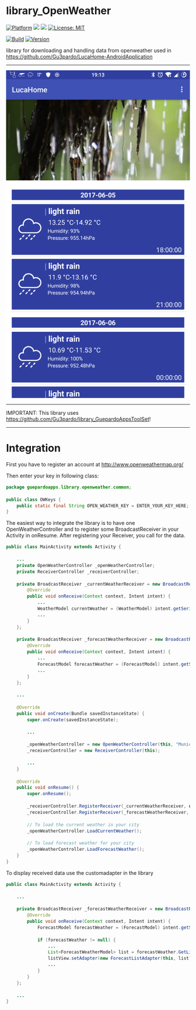 # library_OpenWeather

[![Platform](https://img.shields.io/badge/platform-Android-blue.svg)](https://www.android.com)
<a target="_blank" href="https://www.paypal.me/GuepardoApps" title="Donate using PayPal"><img src="https://img.shields.io/badge/paypal-donate-blue.svg" /></a>
<a target="_blank" href="https://android-arsenal.com/api?level=21" title="API21+"><img src="https://img.shields.io/badge/API-21+-blue.svg" /></a>
[![License: MIT](https://img.shields.io/badge/License-MIT-blue.svg)](https://opensource.org/licenses/MIT)

[![Build](https://img.shields.io/badge/build-success-green.svg)](https://github.com/Gu3pardo/library_OpenWeather)
[![Version](https://img.shields.io/badge/version-v0.4.0.170605-blue.svg)](https://github.com/Gu3pardo/library_OpenWeather)

library for downloading and handling data from openweather
used in https://github.com/Gu3pardo/LucaHome-AndroidApplication

---

![alt tag](https://github.com/Gu3pardo/library_OpenWeather/blob/master/screenshots/example_usage.png)

---

IMPORTANT:
This library uses https://github.com/Gu3pardo/library_GuepardoAppsToolSet!

---

# Integration

First you have to register an account at http://www.openweathermap.org/

Then enter your key in following class:

```java
package guepardoapps.library.openweather.common;

public class OWKeys {
	public static final String OPEN_WEATHER_KEY = ENTER_YOUR_KEY_HERE;
}
```

The easiest way to integrate the library is to have one OpenWeatherController and to register some BroadcastReceiver in your Activity in onResume.
After registering your Receiver, you call for the data.

```java
public class MainActivity extends Activity {
	
	...
	private OpenWeatherController _openWeatherController;
	private ReceiverController _receiverController;
	
	private BroadcastReceiver _currentWeatherReceiver = new BroadcastReceiver() {
		@Override
		public void onReceive(Context context, Intent intent) {
			...
			WeatherModel currentWeather = (WeatherModel) intent.getSerializableExtra(OWBundles.EXTRA_WEATHER_MODEL);
			...
		}
	};
	
	private BroadcastReceiver _forecastWeatherReceiver = new BroadcastReceiver() {
		@Override
		public void onReceive(Context context, Intent intent) {
			...
			ForecastModel forecastWeather = (ForecastModel) intent.getSerializableExtra(OWBundles.EXTRA_FORECAST_MODEL);
			...
		}
	};
	
	...
	
	@Override
	public void onCreate(Bundle savedInstanceState) {
		super.onCreate(savedInstanceState);
		
		...
		
		_openWeatherController = new OpenWeatherController(this, "Munich, DE");
		_receiverController = new ReceiverController(this);
		
		...
	}
	
	@Override
	public void onResume() {
		super.onResume();
		
		_receiverController.RegisterReceiver(_currentWeatherReceiver, new String[]{OWBroadcasts.CURRENT_WEATHER_JSON_FINISHED});
		_receiverController.RegisterReceiver(_forecastWeatherReceiver, new String[]{OWBroadcasts.FORECAST_WEATHER_JSON_FINISHED});
        
		// To load the current weather in your city
		_openWeatherController.LoadCurrentWeather();
		
		// To load forecast weather for your city
		_openWeatherController.LoadForecastWeather();
	}
}
```

To display received data use the customadapter in the library

```java
public class MainActivity extends Activity {

	...
	
	private BroadcastReceiver _forecastWeatherReceiver = new BroadcastReceiver() {
		@Override
		public void onReceive(Context context, Intent intent) {
			ForecastModel forecastWeather = (ForecastModel) intent.getSerializableExtra(OWBundles.EXTRA_FORECAST_MODEL);
			
			if (forecastWeather != null) {
				...
				List<ForecastWeatherModel> list = forecastWeather.GetList();
				listView.setAdapter(new ForecastListAdapter(this, list));
				...
			}
		}
	};
	
	...
}
```
